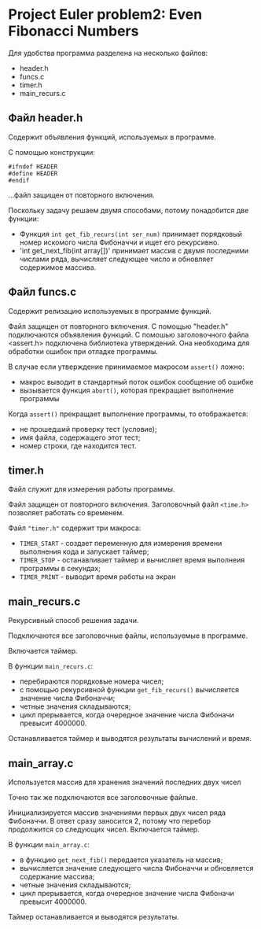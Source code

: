 # Project Euler problem2: Even Fibonacci Numbers

Для удобства программа разделена на несколько файлов:
* header.h
* funcs.c
* timer.h
* main_recurs.c

## Файл header.h
Содержит объявления  функций, используемых в программе.

С помощью конструкции:
```
#ifndef HEADER
#define HEADER
#endif
```
...файл защищен от повторного включения.

Поскольку задачу решаем двумя способами, потому понадобится две функции:
* Функция `int get_fib_recurs(int ser_num)` принимает порядковый номер искомого числа Фибоначчи и ищет его рекурсивно.
* 'int get_next_fib(int array[])' принимает массив с двумя последними числами ряда, вычисляет следующее число и обновляет содержимое массива.

## Файл funcs.c
Содержит релизацию используемых в программе функций.

Файл защищен от повторного включения.
С помощью "header.h" подключаются объявления функций.
С помошью заголовочного файла <assert.h> подключена библиотека утверждений. Она необходима для обработки ошибок  при отладке программы.

В случае если утверждение принимаемое макросом `assert()` ложно:
* макрос выводит в стандартный поток ошибок сообщение об ошибке
* вызывается функция `abort()`, которая прекращает выполнение программы
 
Когда `assert()` прекращает выполнение программы, то отображается:
* не прошедший проверку тест (условие);
* имя файла, содержащего этот тест;
* номер строки, где находится тест.

## timer.h
Файл служит для измерения работы программы.

Файл защищен от повторного включения.
Заголовочный файл `<time.h>` позволяет работать со временем.

Файл `"timer.h"` cодержит три макроса:
* `TIMER_START`	- создает переменную для измерения времени выполнения кода и запускает таймер; 
* `TIMER_STOP`	- останавливает таймер и вычисляет время выполнеия программы в секундах;
* `TIMER_PRINT`	- выводит время работы на экран


## main_recurs.c
Рекурсивный способ решения задачи.

Подключаются все заголовочные файлы, используемые в программе.

Включается таймер.

В функции `main_recurs.c`:
* перебираются порядковые номера чисел;
* с помощью рекурсивной функции `get_fib_recurs()` вычисляется значение числа Фибоначчи;
* четные значения складываются;
* цикл прерывается, когда очередное значение числа Фибоначи превысит 4000000.

Останавливается таймер и выводятся результаты вычислений и время.

## main_array.c
Используется массив для хранения значений последних двух чисел 

Точно так же подключаются все заголовочные файлые.

Инициализируется массив значениями первых двух чисел ряда Фибоначчи.
В ответ сразу заносится 2, потому что перебор продолжится со следующих чисел.
Включается таймер.

В функции `main_array.c`:
* в функцию `get_next_fib()` передается указатель на массив;
* вычисляется значение следующего числа Фибоначчи и обновляется содержание массива;
* четные значения складываются;
* цикл прерывается, когда очередное значение числа Фибоначи превысит 4000000.

Таймер останавливается и выводятся результаты.
